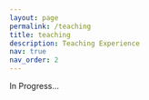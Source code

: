 ```yaml
---
layout: page
permalink: /teaching
title: teaching
description: Teaching Experience
nav: true
nav_order: 2
---
```


In Progress...
